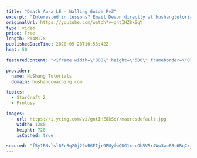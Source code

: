 ```yaml
---
title: "Death Aura LE - Walling Guide PvZ"
excerpt: "Interested in lessons? Email Devon directly at hushangtutorials@outlook.com ------------------------------------------------------------------------------------------------------- Want to support HuShang Tutorials directly? Patreon is a website where you can contribute a monthly donation that will help"
originalUrl: https://youtube.com/watch?v=gntIHZ8kSqY
type: video
price: Free
length: PT4M17S
publishedDateTime: 2020-05-28T16:53:42Z
heat: 50

featuredContent: "<iframe width=\"800\" height=\"500\" frameborder=\"0\" src=\"https://www.youtube.com/embed/gntIHZ8kSqY\" allow=\"accelerometer; autoplay; encrypted-media; gyroscope; picture-in-picture\" allowfullscreen></iframe>"

provider:
  name: HuShang Tutorials
  domain: hushangcoaching.com

topics:
  - StarCraft 2
  - Protoss

images:
  - url: https://i.ytimg.com/vi/gntIHZ8kSqY/maxresdefault.jpg
    width: 1280
    height: 720
    isCached: true

secured: "f5y1BNvlsl0Fc8q20j22wBGFIjr9PUyfwQUG1xecOh5V5r4Ww3wp8Bc6RqCrjBFb422WUKDFK3iOhvB0CULbUAbASJ4Ry96VQP4UsQWLLLbwHrVR3Vs8LS7OZnrFSE0Qkj1ll/JYY5ntz7TvR8clK0KebfBuYoKuNEBFIYCNu8jqXWQLi/7GDfZ0a4q+X61S0zLlKj0jHZ8k2BukKa7I+VH5XFIdoXLk2ql6tZUoSHkA00mgz35g+B3QQvbLBnfs8p4YoIoBfp1JpE0hkqqThoAIOGmLPx5tf1Kbt/Y11mMPKWDQY/5g1zjvLi8bHjlB570tjp7IDqJ+zRQqJpFSduqjyfx3xjYuJIFji+qJ3H3vxcYItXkA1aeg4bzIn3hyyZ18EJzTv2Bs/WQAM4nqFSt9Nlqp0mIqATuOb/hG1PQ=;62GU9SmWaS0YdrsmMnNfng=="
---
```


